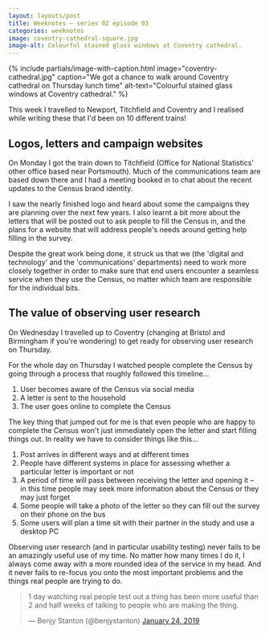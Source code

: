 ```yaml
---
layout: layouts/post
title: Weeknotes – series 02 episode 03
categories: weeknotes
image: coventry-cathedral-square.jpg
image-alt: Colourful stained glass windows at Coventry cathedral.
---
```


{% include partials/image-with-caption.html
  image="coventry-cathedral.jpg"
  caption="We got a chance to walk around Coventry cathedral on Thursday lunch time"
  alt-text="Colourful stained glass windows at Coventry cathedral."
  %}

<p class="lede">This week I travelled to Newport, Titchfield and Coventry and I realised while writing these that I'd been on 10 different trains!</p>

## Logos, letters and campaign websites

On Monday I got the train down to Titchfield (Office for National Statistics' other office based near Portsmouth). Much of the communications team are based down there and I had a meeting booked in to chat about the recent updates to the Census brand identity.

I saw the nearly finished logo and heard about some the campaigns they are planning over the next few years. I also learnt a bit more about the letters that will be posted out to ask people to fill the Census in, and the plans for a website that will address people's needs around getting help filling in the survey.

Despite the great work being done, it struck us that we (the 'digital and technology' and the 'communications' departments) need to work more closely together in order to make sure that end users encounter a seamless service when they use the Census, no matter which team are responsible for the individual bits.

## The value of observing user research

On Wednesday I travelled up to Coventry (changing at Bristol and Birmingham if you're wondering) to get ready for observing user research on Thursday.

For the whole day on Thursday I watched people complete the Census by going through a process that roughly followed this timeline…

1. User becomes aware of the Census via social media
2. A letter is sent to the household
3. The user goes online to complete the Census

The key thing that jumped out for me is that even people who are happy to complete the Census won't just immediately open the letter and start filling things out. In reality we have to consider things like this…

1. Post arrives in different ways and at different times
2. People have different systems in place for assessing whether a particular letter is important or not
3. A period of time will pass between receiving the letter and opening it – in this time people may seek more information about the Census or they may just forget
4. Some people will take a photo of the letter so they can fill out the survey on their phone on the bus
5. Some users will plan a time sit with their partner in the study and use a desktop PC

Observing user research (and in particular usability testing) never fails to be an amazingly useful use of my time. No matter how many times I do it, I always come away with a more rounded idea of the service in my head. And it never fails to re-focus you onto the most important problems and the things real people are trying to do.

<blockquote class="twitter-tweet" data-conversation="none" data-lang="en" data-theme="light" data-link-color="#2B7BB9"><p lang="en" dir="ltr">1 day watching real people test out a thing has been more useful than 2 and half weeks of talking to people who are making the thing.</p>&mdash; Benjy Stanton (@benjystanton) <a href="https://twitter.com/benjystanton/status/1088491227455152129?ref_src=twsrc%5Etfw">January 24, 2019</a></blockquote> <script async src="https://platform.twitter.com/widgets.js" charset="utf-8"></script>
